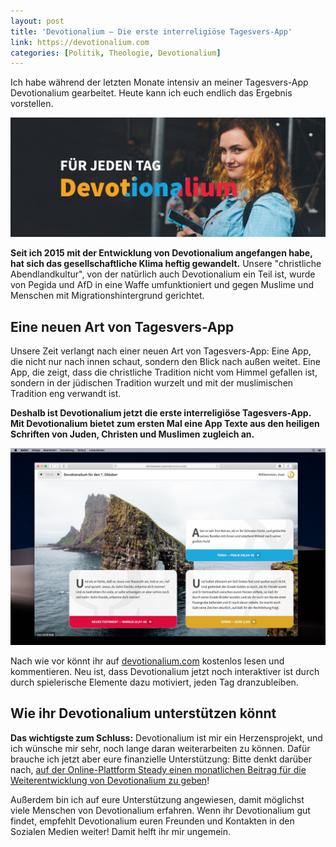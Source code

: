 ```yaml
---
layout: post
title: 'Devotionalium – Die erste interreligiöse Tagesvers-App'
link: https://devotionalium.com
categories: [Politik, Theologie, Devotionalium]
---
```


Ich habe während der letzten Monate intensiv an meiner Tagesvers-App Devotionalium gearbeitet. Heute kann ich euch endlich das Ergebnis vorstellen.

![Devotionalium Titelgrafik](/images/devotionalium-title.jpg)

**Seit ich 2015 mit der Entwicklung von Devotionalium angefangen habe, hat sich das gesellschaftliche Klima heftig gewandelt.** Unsere "christliche Abendlandkultur", von der natürlich auch Devotionalium ein Teil ist, wurde von Pegida und AfD in eine Waffe umfunktioniert und gegen Muslime und Menschen mit Migrationshintergrund gerichtet.

## Eine neuen Art von Tagesvers-App

Unsere Zeit verlangt nach einer neuen Art von Tagesvers-App: Eine App, die nicht nur nach innen schaut, sondern den Blick nach außen weitet. Eine App, die zeigt, dass die christliche Tradition nicht vom Himmel gefallen ist, sondern in der jüdischen Tradition wurzelt und mit der muslimischen Tradition eng verwandt ist.

**Deshalb ist Devotionalium jetzt die erste interreligiöse Tagesvers-App. Mit Devotionalium bietet zum ersten Mal eine App Texte aus den heiligen Schriften von Juden, Christen und Muslimen zugleich an.**

![Devotionalium Screenshot](/images/devotionalium-screenshot-desktop.jpg)

Nach wie vor könnt ihr auf [devotionalium.com](https://devotionalium.com) kostenlos lesen und kommentieren. Neu ist, dass Devotionalium jetzt noch interaktiver ist durch durch spielerische Elemente dazu motiviert, jeden Tag dranzubleiben.

## Wie ihr Devotionalium unterstützen könnt

**Das wichtigste zum Schluss:** Devotionalium ist mir ein Herzensprojekt, und ich wünsche mir sehr, noch lange daran weiterarbeiten zu können. Dafür brauche ich jetzt aber eure finanzielle Unterstützung: Bitte denkt darüber nach, [auf der Online-Plattform Steady einen monatlichen Beitrag für die Weiterentwicklung von Devotionalium zu geben](https://steadyhq.com/de/devotionalium)!

Außerdem bin ich auf eure Unterstützung angewiesen, damit möglichst viele Menschen von Devotionalium erfahren. Wenn ihr Devotionalium gut findet, empfehlt Devotionalium euren Freunden und Kontakten in den Sozialen Medien weiter! Damit helft ihr mir ungemein.